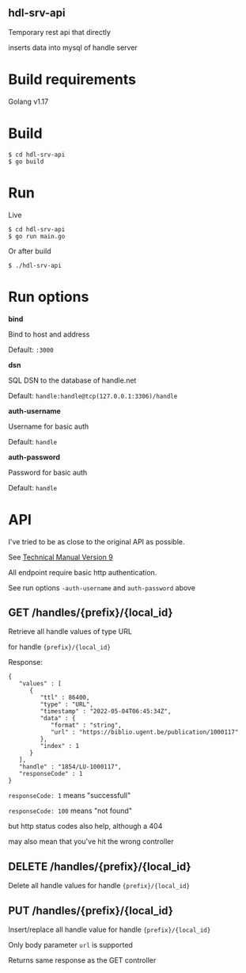 hdl-srv-api
-----------

Temporary rest api that directly

inserts data into mysql of handle server

# Build requirements

Golang v1.17

# Build

```
$ cd hdl-srv-api
$ go build
```

# Run

Live

```
$ cd hdl-srv-api
$ go run main.go
```

Or after build

```
$ ./hdl-srv-api
```

# Run options

**bind**

  Bind to host and address

  Default: `:3000`

**dsn**

  SQL DSN to the database of handle.net

  Default: `handle:handle@tcp(127.0.0.1:3306)/handle`

**auth-username**

  Username for basic auth

  Default: `handle`

**auth-password**

  Password for basic auth

  Default: `handle`

# API

I've tried to be as close to the original API as possible.

See [Technical Manual Version 9](http://www.handle.net/tech_manual/HN_Tech_Manual_9.pdf)

All endpoint require basic http authentication.

See run options `-auth-username` and `auth-password` above

## GET /handles/{prefix}/{local_id}

Retrieve all handle values of type URL

for handle `{prefix}/{local_id}`

Response:

```
{
   "values" : [
      {
         "ttl" : 86400,
         "type" : "URL",
         "timestamp" : "2022-05-04T06:45:34Z",
         "data" : {
            "format" : "string",
            "url" : "https://biblio.ugent.be/publication/1000117"
         },
         "index" : 1
      }
   ],
   "handle" : "1854/LU-1000117",
   "responseCode" : 1
}
```

`responseCode: 1` means "successfull"

`responseCode: 100` means "not found"

but http status codes also help, although a 404

may also mean that you've hit the wrong controller

## DELETE /handles/{prefix}/{local_id}

Delete all handle values for handle `{prefix}/{local_id}`

## PUT /handles/{prefix}/{local_id}

Insert/replace all handle value for handle `{prefix}/{local_id}`

Only body parameter `url` is supported

Returns same response as the GET controller
